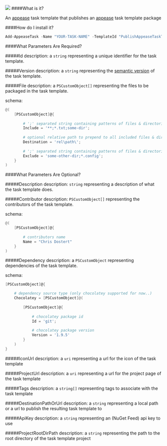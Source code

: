 ![](https://ci.appveyor.com/api/projects/status/t1a41j0f8eviwyx7?svg=true)
####What is it?

An [appease](http://appease.io) task template that publishes an [appease](http://appease.io) task template package

####How do I install it?

```PowerShell
Add-AppeaseTask -Name "YOUR-TASK-NAME" -TemplateId "PublishAppeaseTaskTemplate"
```

####What Parameters Are Required?

#####Id
description: a `string` representing a unique identifier for the task template.

#####Version
description: a `string` representing the [semantic version](http://semver.org/) of the task template.

#####File
description: a `PSCustomObject[]` representing the files to be packaged in the task template.  

schema: 
```PowerShell
@(
    [PSCustomObject]@{
    
        # ';' separated string containing patterns of files & directories to include
        Include = '**;*.txt;some-dir'; 
        
        # optional relative path to prepend to all included files & directories
        Destination = 'rel\path\';
        
        # ';' separated string containing patterns of files & directories to exclude
        Exclude = 'some-other-dir;*.config';
    }
)
```

####What Parameters Are Optional?

#####Description
description: `string` representing a description of what the task template does.

#####Contributor
description: `PSCustomObject[]` representing the contributors of the task template.

schema:
```PowerShell
@(
    [PSCustomObject]@{
        
        # contributors name
        Name = "Chris Dostert"
    }
)
```

#####Dependency
description: a `PSCustomObject` representing dependencies of the task template.  

schema: 
```PowerShell
[PSCustomObject]@{

    # dependency source type (only chocolatey supported for now..)
    Chocolatey = [PSCustomObject]@(
    
        [PSCustomObject]@{
        
            # chocolatey package id
            Id = 'git';
            
            # chocolatey package version
            Version = '1.9.5'
        }
    )
}
```

#####IconUrl
description: a `uri` representing a url for the icon of the task template

#####ProjectUrl
description: a `uri` representing a url for the project page of the task template

#####Tags
description: a `string[]` representing tags to associate with the task template

#####DestinationPathOrUrl
description: a `string` representing a local path or a url to publish the resulting task template to

#####ApiKey
description: a `string` representing an (NuGet Feed) api key to use

#####ProjectRootDirPath
description: a `string` representing the path to the root directory of the task template project

